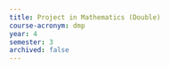 ```yaml
---
title: Project in Mathematics (Double)
course-acronym: dmp
year: 4
semester: 3
archived: false
---
```

